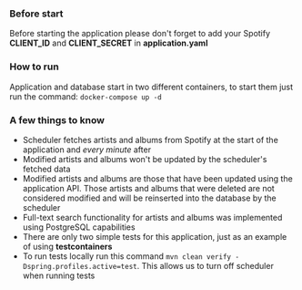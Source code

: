 ### Before start  

Before starting the application please don't forget to add your Spotify **CLIENT_ID** and **CLIENT_SECRET** in **application.yaml**

### How to run  

Application and database start in two different containers, to start them just run the command: ```docker-compose up -d```

### A few things to know

- Scheduler fetches artists and albums from Spotify at the start of the application and *every minute* after
- Modified artists and albums won't be updated by the scheduler's fetched data
- Modified artists and albums are those that have been updated using the application API. Those artists and albums that were deleted are not considered modified and will be reinserted into the database by the scheduler
- Full-text search functionality for artists and albums was implemented using PostgreSQL capabilities
- There are only two simple tests for this application, just as an example of using **testcontainers**
- To run tests locally run this command ```mvn clean verify -Dspring.profiles.active=test```. This allows us to turn off scheduler when running tests
